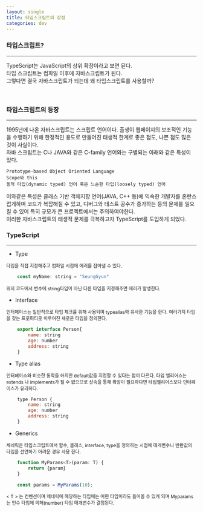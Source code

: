 ```yaml
---
layout: single
title: 타입스크립트의 장점
categories: dev
---
```


### 타입스크립트?

---

TypeScript는 JavaScript의 상위 확장이라고 보면 된다.  
타입 스크립트는 컴파일 이후에 자바스크립트가 된다.  
그렇다면 결국 자바스크립트가 되는데 왜 타입스크립트를 사용할까?

<br>

### 타입스크립트의 등장

---

1995년에 나온 자바스크립트는 스크립트 언어이다. 출생이 웹페이지의 보조적인 기능을 수행하기 위해 한정적인 용도로 만들어진 태생적 한계로 좋은 점도, 나쁜 점도 많은 것이 사실이다.  
자바 스크립트는 C나 JAVA와 같은 C-family 언어와는 구별되는 아래와 같은 특성이 있다.

    Prototype-based Object Oriented Language
    Scope와 this
    동적 타입(dynamic typed) 언어 혹은 느슨한 타입(loosely typed) 언어

이와같은 특성은 클래스 기반 객체지향 언어(JAVA, C++ 등)에 익숙한 개발자를 혼란스럽게하며 코드가 복잡해질 수 있고, 디버그와 테스트 공수가 증가하는 등의 문제를 일으킬 수 있어 특히 규모가 큰 프로젝트에서는 주의하여야한다.  
이러한 자바스크립트의 태생적 문제를 극복하고자 TypeScript를 도입하게 되었다.

### TypeScript

---

- Type

<p style="font-size:12px">타입을 직접 지정해주고 컴파일 시점에 에러를 잡아낼 수 있다.</p>

~~~JavaScript
    const myName: string = "SeungGyun"
~~~

<p style="font-size:12px">위의 코드에서 변수에 string타입이 아닌 다른 타입을 지정해주면 에러가 발생한다.</p>

- Interface

<p style="font-size:12px">인터페이스는 일반적으로 타입 체크를 위해 사용되며 typealias와 유사한 기능을 한다. 여러가지 타입을 갖는 프로퍼티로 이루어진 새로운 타입을 정의한다.</p>

~~~JavaScript
    export interface Person{
        name: string
        age: number
        address: string
    }
~~~

- Type alias

<p style="font-size:12px">인터페이스와 비슷한 동작을 하지만 default값을 지정할 수 있다는 점이 다르다. 타입 앨리어스는 extends 나 implements가 될 수 없으므로 상속을 통해 확장이 필요하다면 타입엘리어스보다 인터페이스가 유리하다.</p>

~~~JavaScript
    type Person {
	    name: string
  	    age: number
  	    address: string
    }
~~~

- Generics

<p style="font-size:12px">제네릭은 타입스크립트에서 함수, 클래스, interface, type을 정의하는 시점에 매개변수나 반환값의 타입을 선언하기 어려운 경우 사용 한다.</p>

~~~JavaScript
    function MyParams<T>(param: T) {
	    return {param}
    }

    const params = MyParams(10);
~~~

<p style="font-size:12px">< T > 는 컨벤션이며 제네릭에 해당하는 타입에는 어떤 타입이라도 들어올 수 있게 되며 Myparams는 인수 타입에 의해(number) 타입 매개변수가 결정된다.</p>
